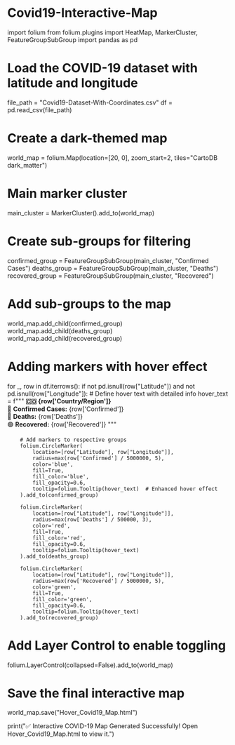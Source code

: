# Covid19-Interactive-Map
import folium
from folium.plugins import HeatMap, MarkerCluster, FeatureGroupSubGroup
import pandas as pd

# Load the COVID-19 dataset with latitude and longitude
file_path = "Covid19-Dataset-With-Coordinates.csv"
df = pd.read_csv(file_path)

# Create a dark-themed map
world_map = folium.Map(location=[20, 0], zoom_start=2, tiles="CartoDB dark_matter")

# Main marker cluster
main_cluster = MarkerCluster().add_to(world_map)

# Create sub-groups for filtering
confirmed_group = FeatureGroupSubGroup(main_cluster, "Confirmed Cases")
deaths_group = FeatureGroupSubGroup(main_cluster, "Deaths")
recovered_group = FeatureGroupSubGroup(main_cluster, "Recovered")

# Add sub-groups to the map
world_map.add_child(confirmed_group)
world_map.add_child(deaths_group)
world_map.add_child(recovered_group)

# Adding markers with hover effect
for _, row in df.iterrows():
    if not pd.isnull(row["Latitude"]) and not pd.isnull(row["Longitude"]):
        # Define hover text with detailed info
        hover_text = f"""
        <b>🇨🇴 {row['Country/Region']}</b><br>
        🔹 <b>Confirmed Cases:</b> {row['Confirmed']}<br>
        🔴 <b>Deaths:</b> {row['Deaths']}<br>
        🟢 <b>Recovered:</b> {row['Recovered']}
        """
        
        # Add markers to respective groups
        folium.CircleMarker(
            location=[row["Latitude"], row["Longitude"]],
            radius=max(row['Confirmed'] / 5000000, 5),
            color='blue',
            fill=True,
            fill_color='blue',
            fill_opacity=0.6,
            tooltip=folium.Tooltip(hover_text)  # Enhanced hover effect
        ).add_to(confirmed_group)

        folium.CircleMarker(
            location=[row["Latitude"], row["Longitude"]],
            radius=max(row['Deaths'] / 500000, 3),
            color='red',
            fill=True,
            fill_color='red',
            fill_opacity=0.6,
            tooltip=folium.Tooltip(hover_text)
        ).add_to(deaths_group)

        folium.CircleMarker(
            location=[row["Latitude"], row["Longitude"]],
            radius=max(row['Recovered'] / 5000000, 5),
            color='green',
            fill=True,
            fill_color='green',
            fill_opacity=0.6,
            tooltip=folium.Tooltip(hover_text)
        ).add_to(recovered_group)

# Add Layer Control to enable toggling
folium.LayerControl(collapsed=False).add_to(world_map)

# Save the final interactive map
world_map.save("Hover_Covid19_Map.html")

print("✅ Interactive COVID-19 Map Generated Successfully! Open Hover_Covid19_Map.html to view it.")

